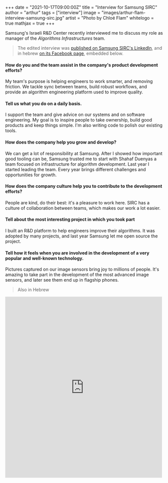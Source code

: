 +++
date = "2021-10-17T09:00:00Z"
title = "Interview for Samsung SIRC"
author = "arthur"
tags = ["interview"]
image = "images/arthur-flam-interview-samsung-sirc.jpg"
artist = "Photo by Chloé Flam"
whitelogo = true
mathjax = true
+++

Samsung's Israeli R&D Center recently interviewed me to discuss my role as manager of the _Algorithms Infrastructures_ team.

<!--more-->

> The edited interview was [published on Samsung SIRC's LinkedIn](https://www.linkedin.com/posts/samsung-israel-r-d-center-sirc_when-asked-what-makes-sirc-so-great-wed-activity-6851893721743536128-0rAI), and in hebrew [on its Facebook page](https://www.facebook.com/SamsungIsraelRDCenter/photos/a.424123881523723/923759608226812/), embedded below.

#### How do you and the team assist in the company's product development efforts?
My team's purpose is helping engineers to work smarter, and removing friction. We tackle sync between teams, build robust workflows, and provide an algorithm engineering platform used to improve quality.

#### Tell us what you do on a daily basis.
I support the team and give advice on our systems and on software engineering. My goal is to inspire people to take ownership, build good products and keep things simple. I'm also writing code to polish our existing tools.

#### How does the company help you grow and develop?
We can get a lot of responsibility at Samsung. After I showed how important good tooling can be, Samsung trusted me to start with Shahaf Duenyas a team focused on infrastructure for algorithm development. Last year I started leading the team. Every year brings different challenges and opportunities for growth.

#### How does the company culture help you to contribute to the development efforts?
People are kind, do their best: it's a pleasure to work here. SIRC has a culture of collaboration between teams, which makes our work a lot easier.

#### Tell about the most interesting project in which you took part
I built an R&D platform to help engineers improve their algorithms. It was adopted by many projects, and last year Samsung let me open source the project.

#### Tell how it feels when you are involved in the development of a very popular and well-known technology.
Pictures captured on our image sensors bring joy to millions of people. It's amazing to take part in the development of the most advanced image sensors, and later see them end up in flagship phones. 


> Also in Hebrew

<iframe src="https://www.facebook.com/plugins/post.php?href=https%3A%2F%2Fwww.facebook.com%2FSamsungIsraelRDCenter%2Fphotos%2Fa.424123881523723%2F923759608226812%2F&show_text=true&width=500" width="500" height="577" style="border:none;overflow:hidden" scrolling="no" frameborder="0" allowfullscreen="true" allow="autoplay; clipboard-write; encrypted-media; picture-in-picture; web-share"></iframe>
<!-- 
כששואלים אותנו מה כל כך מיוחד ב-SIRC, הכל בעצם מסתכם באנשים שלנו. 
ראיינו את ארתור פלאם, Lead Engineer בקבוצת ה-Sensor Algorithms, ששיתף בנקודת המבט שלו. 
איך נראה היום שלך❓ 
"אני והצוות שלי מסייעים למהנדסים ב-SIRC לפתח אלגוריתמים באמצעות כתיבת קוד לשיפור הכלים הקיימים. המטרה שלנו בסופו של דבר היא לפתח תוצרים באיכות גבוהה, תוך שמירה על פשטות הדברים". 
איך אתה והצוות שלך מסייעים במאמצי פיתוח המוצרים של SIRC❓  
"מטרתנו היא לסייע למהנדסים לעבוד בצורה יעילה יותר ללא מכשולים. קיים שיתוף פעולה פנימי מעולה ואנחנו בונים פלטפורמה לפיתוח אלגוריתמים שאמורה לשפר משמעותית את מוצרי SIRC". 
איך התרבות בחברה עוזרת לצמיחה שלך ולתרומה שלך למאמצים אלה❓ 
"מעבר לזה שהאווירה נעימה ותומכת, לכולם יש אחריות רבה ועושים כמיטב יכולתם להשלמת המשימה. בחברה יש שיתוף פעולה בין צוותים, מה שהופך את העבודה לקלה יותר". 
איך זה מרגיש לקחת חלק בפיתוח של טכנולוגיה פופולרית ושימושית כל כך❓ 
"תמונות שצולמו מחיישני התמונה שלנו מעוררות שמחה אצל מיליוני אנשים. זה מדהים להיות חלק ממשהו כל כך גדול". 
תמשיך בעבודה המדהימה, ארתור!
-->